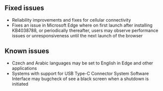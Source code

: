 ## Fixed issues
- Reliability improvements and fixes for cellular connectivity
- Fixes an issue in Microsoft Edge where on first launch after installing KB4038788, or periodically thereafter, users may observe performance issues or unresponsiveness until the next launch of the browser

## Known issues
- Czech and Arabic languages may be set to English in Edge and other applications
- Systems with support for USB Type-C Connector System Software Interface may bugcheck of see a black screen when a shutdown is initiated